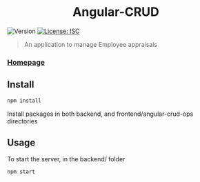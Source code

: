 <h1 align="center">Angular-CRUD</h1>
<p>
  <img alt="Version" src="https://img.shields.io/badge/version-1.0.0-blue.svg?cacheSeconds=2592000" />
  <a href="#" target="_blank">
    <img alt="License: ISC" src="https://img.shields.io/badge/License-ISC-yellow.svg" />
  </a>
</p>

> An application to manage Employee appraisals

### [Homepage](https://github.com/adharshkamath/Angular-CRUD.git#readme)

## Install

```sh
npm install
```
Install packages in both backend, and frontend/angular-crud-ops directories

## Usage

To start the server, in the backend/ folder
```sh
npm start
```
